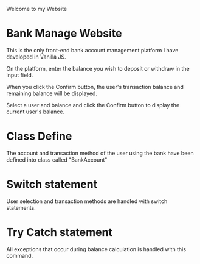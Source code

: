 Welcome to my Website

# Bank Manage Website

This is the only front-end bank account management platform I have developed in Vanilla JS.

On the platform, enter the balance you wish to deposit or withdraw in the input field.

When you click the Confirm button, the user's transaction balance and remaining balance will be displayed.

Select a user and balance and click the Confirm button to display the current user's balance.


# Class Define

The account and transaction method of the user using the bank have been defined into class called "BankAccount"

# Switch statement

User selection and transaction methods are handled with switch statements.

# Try Catch statement
All exceptions that occur during balance calculation is handled with this command.
